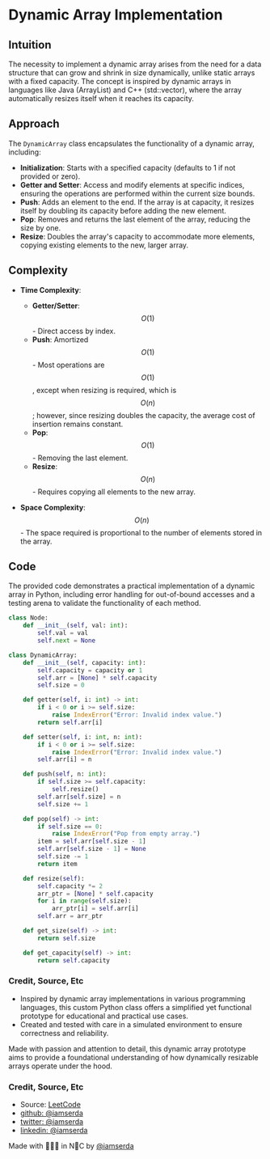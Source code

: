 # Dynamic Array Implementation

## Intuition
The necessity to implement a dynamic array arises from the need for a data structure that can grow and shrink in size dynamically, unlike static arrays with a fixed capacity. The concept is inspired by dynamic arrays in languages like Java (ArrayList) and C++ (std::vector), where the array automatically resizes itself when it reaches its capacity.

## Approach
The `DynamicArray` class encapsulates the functionality of a dynamic array, including:
- **Initialization**: Starts with a specified capacity (defaults to 1 if not provided or zero).
- **Getter and Setter**: Access and modify elements at specific indices, ensuring the operations are performed within the current size bounds.
- **Push**: Adds an element to the end. If the array is at capacity, it resizes itself by doubling its capacity before adding the new element.
- **Pop**: Removes and returns the last element of the array, reducing the size by one.
- **Resize**: Doubles the array's capacity to accommodate more elements, copying existing elements to the new, larger array.

## Complexity
- **Time Complexity**:
  - **Getter/Setter**: $$O(1)$$ - Direct access by index.
  - **Push**: Amortized $$O(1)$$ - Most operations are $$O(1)$$, except when resizing is required, which is $$O(n)$$; however, since resizing doubles the capacity, the average cost of insertion remains constant.
  - **Pop**: $$O(1)$$ - Removing the last element.
  - **Resize**: $$O(n)$$ - Requires copying all elements to the new array.

- **Space Complexity**: $$O(n)$$ - The space required is proportional to the number of elements stored in the array.

## Code
The provided code demonstrates a practical implementation of a dynamic array in Python, including error handling for out-of-bound accesses and a testing arena to validate the functionality of each method.

```python
class Node:
    def __init__(self, val: int):
        self.val = val
        self.next = None

class DynamicArray:
    def __init__(self, capacity: int):
        self.capacity = capacity or 1
        self.arr = [None] * self.capacity
        self.size = 0

    def getter(self, i: int) -> int:
        if i < 0 or i >= self.size:
            raise IndexError("Error: Invalid index value.")
        return self.arr[i]

    def setter(self, i: int, n: int):
        if i < 0 or i >= self.size:
            raise IndexError("Error: Invalid index value.")
        self.arr[i] = n

    def push(self, n: int):
        if self.size >= self.capacity:
            self.resize()
        self.arr[self.size] = n
        self.size += 1

    def pop(self) -> int:
        if self.size == 0:
            raise IndexError("Pop from empty array.")
        item = self.arr[self.size - 1]
        self.arr[self.size - 1] = None
        self.size -= 1
        return item

    def resize(self):
        self.capacity *= 2
        arr_ptr = [None] * self.capacity
        for i in range(self.size):
            arr_ptr[i] = self.arr[i]
        self.arr = arr_ptr

    def get_size(self) -> int:
        return self.size

    def get_capacity(self) -> int:
        return self.capacity
```

### Credit, Source, Etc
- Inspired by dynamic array implementations in various programming languages, this custom Python class offers a simplified yet functional prototype for educational and practical use cases.
- Created and tested with care in a simulated environment to ensure correctness and reliability.

Made with passion and attention to detail, this dynamic array prototype aims to provide a foundational understanding of how dynamically resizable arrays operate under the hood.

### Credit, Source, Etc

- Source: [LeetCode](https://leetcode.com/problems/merge-sorted-array/description/)
- [github:  @iamserda](https://github.com/iamserda)
- [twitter: @iamserda](https://twitter.com/iamserda)
- [linkedin:    @iamserda](https://linkedin.com/in/iamserda)

Made with 🤍🫶🏿 in N🗽C by [@iamserda](https://www.twitter.com/iamserda)